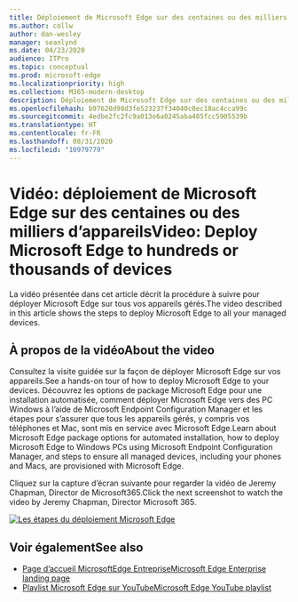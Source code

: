 ```yaml
---
title: Déploiement de Microsoft Edge sur des centaines ou des milliers d’appareils
ms.author: collw
author: dan-wesley
manager: seanlynd
ms.date: 04/23/2020
audience: ITPro
ms.topic: conceptual
ms.prod: microsoft-edge
ms.localizationpriority: high
ms.collection: M365-modern-desktop
description: Déploiement de Microsoft Edge sur des centaines ou des milliers d’appareils
ms.openlocfilehash: b97620d98d3fe523237f34040c8ec18ac4cca99c
ms.sourcegitcommit: 4edbe2fc2fc9a013e6a0245aba485fcc5905539b
ms.translationtype: HT
ms.contentlocale: fr-FR
ms.lasthandoff: 08/31/2020
ms.locfileid: "10979779"
---
```

# <span data-ttu-id="c9645-103">Vidéo: déploiement de Microsoft Edge sur des centaines ou des milliers d’appareils</span><span class="sxs-lookup"><span data-stu-id="c9645-103">Video: Deploy Microsoft Edge to hundreds or thousands of devices</span></span>

<span data-ttu-id="c9645-104">La vidéo présentée dans cet article décrit la procédure à suivre pour déployer Microsoft Edge sur tous vos appareils gérés.</span><span class="sxs-lookup"><span data-stu-id="c9645-104">The video described in this article shows the steps to deploy Microsoft Edge to all your managed devices.</span></span>

## <span data-ttu-id="c9645-105">À propos de la vidéo</span><span class="sxs-lookup"><span data-stu-id="c9645-105">About the video</span></span>

<span data-ttu-id="c9645-106">Consultez la visite guidée sur la façon de déployer Microsoft Edge sur vos appareils.</span><span class="sxs-lookup"><span data-stu-id="c9645-106">See a hands-on tour of how to deploy Microsoft Edge to your devices.</span></span> <span data-ttu-id="c9645-107">Découvrez les options de package Microsoft Edge pour une installation automatisée, comment déployer Microsoft Edge vers des PC Windows à l’aide de Microsoft Endpoint Configuration Manager et les étapes pour s’assurer que tous les appareils gérés, y compris vos téléphones et Mac, sont mis en service avec Microsoft Edge.</span><span class="sxs-lookup"><span data-stu-id="c9645-107">Learn about Microsoft Edge package options for automated installation, how to deploy Microsoft Edge to Windows PCs using Microsoft Endpoint Configuration Manager, and steps to ensure all managed devices, including your phones and Macs, are provisioned with Microsoft Edge.</span></span>

<span data-ttu-id="c9645-108">Cliquez sur la capture d’écran suivante pour regarder la vidéo de Jeremy Chapman, Director de Microsoft365.</span><span class="sxs-lookup"><span data-stu-id="c9645-108">Click the next screenshot to watch the video by Jeremy Chapman, Director Microsoft 365.</span></span>

<!-- [![Deploy Microsoft Edge video](http://img.youtube.com/vi/o90UsN6g6NE/0.jpg)](http://www.youtube.com/watch?v=o90UsN6g6NE "Deploy Microsoft Edge to hundreds or thousands of devices")-->

[![Les étapes du déploiement Microsoft Edge](https://res.cloudinary.com/marcomontalbano/image/upload/v1587672892/video_to_markdown/images/youtube--o90UsN6g6NE-c05b58ac6eb4c4700831b2b3070cd403.jpg)](https://www.youtube.com/watch?v=o90UsN6g6NE "Deploy Microsoft Edge to hundreds or thousands of devices.")

## <span data-ttu-id="c9645-110">Voir également</span><span class="sxs-lookup"><span data-stu-id="c9645-110">See also</span></span>

- [<span data-ttu-id="c9645-111">Page d’accueil MicrosoftEdge Entreprise</span><span class="sxs-lookup"><span data-stu-id="c9645-111">Microsoft Edge Enterprise landing page</span></span>](https://aka.ms/EdgeEnterprise)
- [<span data-ttu-id="c9645-112">Playlist Microsoft Edge sur YouTube</span><span class="sxs-lookup"><span data-stu-id="c9645-112">Microsoft Edge YouTube playlist</span></span>](https://www.youtube.com/playlist?list=PLXtHYVsvn_b-uXh1tMeYpT-0iD8tD3tFy)
